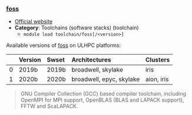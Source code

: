 ### [foss](https://easybuild.readthedocs.io/en/master/Common-toolchains.html#foss-toolchain)

* [Official website](https://easybuild.readthedocs.io/en/master/Common-toolchains.html#foss-toolchain)
* __Category__: Toolchains (software stacks) (toolchain)
    -  `module load toolchain/foss[/<version>]`

Available versions of [foss](https://easybuild.readthedocs.io/en/master/Common-toolchains.html#foss-toolchain) on ULHPC platforms:

|    | Version   | Swset   | Architectures            | Clusters   |
|---:|:----------|:--------|:-------------------------|:-----------|
|  0 | 2019b     | 2019b   | broadwell, skylake       | iris       |
|  1 | 2020b     | 2020b   | broadwell, epyc, skylake | aion, iris |

> GNU Compiler Collection (GCC) based compiler toolchain, including OpenMPI for MPI support, OpenBLAS (BLAS and LAPACK support), FFTW and ScaLAPACK.
